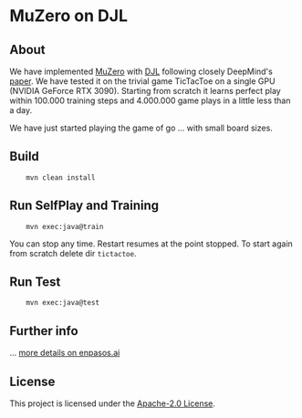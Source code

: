 # MuZero on DJL

## About

We have implemented [MuZero](https://deepmind.com/blog/article/muzero-mastering-go-chess-shogi-and-atari-without-rules)
with [DJL](https://djl.ai/) following closely DeepMind's [paper](https://www.nature.com/articles/s41586-020-03051-4).
We have tested it on the trivial game TicTacToe on a single GPU (NVIDIA GeForce RTX 3090).
Starting from scratch it learns perfect play within 100.000 training steps and 4.000.000 game plays in a little less than a day.

We have just started playing the game of go ... with small board sizes.

## Build

```
    mvn clean install
```

## Run SelfPlay and Training

```
    mvn exec:java@train
```
You can stop any time. Restart resumes at the point stopped. To start again from scratch delete dir ```tictactoe```.

## Run Test

```
    mvn exec:java@test
```


## Further info

... [more details on enpasos.ai](https://enpasos.ai/)


## License

This project is licensed under the [Apache-2.0 License](LICENSE).
